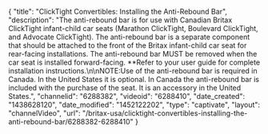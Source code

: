 {
    "title": "ClickTight Convertibles: Installing the Anti-Rebound Bar",
    "description": "The anti-rebound bar is for use with Canadian Britax ClickTight infant-child car seats (Marathon ClickTight, Boulevard ClickTight, and Advocate ClickTight). The anti-rebound bar is a separate component that should be attached to the front of the Britax infant-child car seat for rear-facing installations. The anti-rebound bar MUST be removed when the car seat is installed forward-facing. **Refer to your user guide for complete installation instructions.\n\nNOTE:Use of the anti-rebound bar is required in Canada. In the United States it is optional. In Canada the anti-rebound bar is included with the purchase of the seat. It is an accessory in the United States.",
    "channelid": "6288382",
    "videoid": "6288410",
    "date_created": "1438628120",
    "date_modified": "1452122202",
    "type": "captivate",
    "layout": "channelVideo",
    "url": "\/britax-usa\/clicktight-convertibles-installing-the-anti-rebound-bar\/6288382-6288410"
}